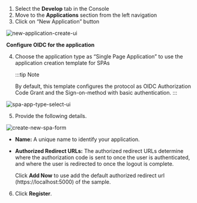 1. Select the **Develop** tab in the Console
2. Move to the **Applications** section from the left navigation
3. Click on “New Application” button

<img :src="$withBase('/assets/img/guides/applications/create-new-app.png')" alt="new-application-create-ui">

**Configure OIDC for the application**

4. Choose the application type as “Single Page Application” to use the application creation template for SPAs

   :::tip Note

   By default, this template configures the protocol as OIDC Authorization Code Grant and the Sign-on-method with basic
   authentication.
   :::

<img :src="$withBase('/assets/img/guides/applications/select-app-type.png')" alt="spa-app-type-select-ui">

5. Provide the following details.

<img :src="$withBase('/assets/img/guides/applications/create-new-spa.png')" alt="create-new-spa-form">

- **Name:** A unique name to identify your application.
- **Authorized Redirect URLs:** The authorized redirect URLs determine where the authorization code is sent to once the
  user is authenticated, and where the user is redirected to once the logout is complete.
  <br>

  Click **Add Now** to use add the default authorized redirect url (https://localhost:5000) of the sample.

6. Click **Register**.

